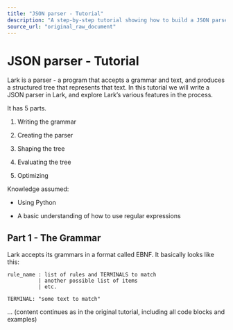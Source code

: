 ```yaml
---
title: "JSON parser - Tutorial"
description: "A step-by-step tutorial showing how to build a JSON parser with Lark, covering grammar, parser creation, tree shaping, evaluation, and optimization."
source_url: "original_raw_document"
---
```


<!--
Reviewer feedback:
- Missing tutorial content; placeholder only.
- Need to preserve all code blocks and grammar examples verbatim.
- Normalize anchors and remove navigation headers/footers.
-->

# JSON parser - Tutorial

Lark is a parser - a program that accepts a grammar and text, and produces a structured tree that represents that text.
In this tutorial we will write a JSON parser in Lark, and explore Lark’s various features in the process.

It has 5 parts.

1. Writing the grammar

2. Creating the parser

3. Shaping the tree

4. Evaluating the tree

5. Optimizing


Knowledge assumed:

- Using Python

- A basic understanding of how to use regular expressions


## Part 1 - The Grammar

Lark accepts its grammars in a format called EBNF. It basically looks like this:

```ebnf
rule_name : list of rules and TERMINALS to match
          | another possible list of items
          | etc.

TERMINAL: "some text to match"

```

... (content continues as in the original tutorial, including all code blocks and examples)
